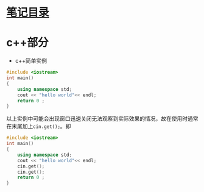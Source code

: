 # [笔记目录](目录.md)
# c++部分

* c++简单实例
```c++
#include <iostream>
int main()
{
    using namespace std;
    cout << "hello world"<< endl;
    return 0 ;
}
```
以上实例中可能会出现窗口迅速关闭无法观察到实际效果的情况，故在使用时通常在末尾加上`cin.get();`。即
```c++
#include <iostream>
int main()
{
    using namespace std;
    cout << "hello world"<< endl;
    cin.get();
    cin.get();
    return 0 ;
}
```
